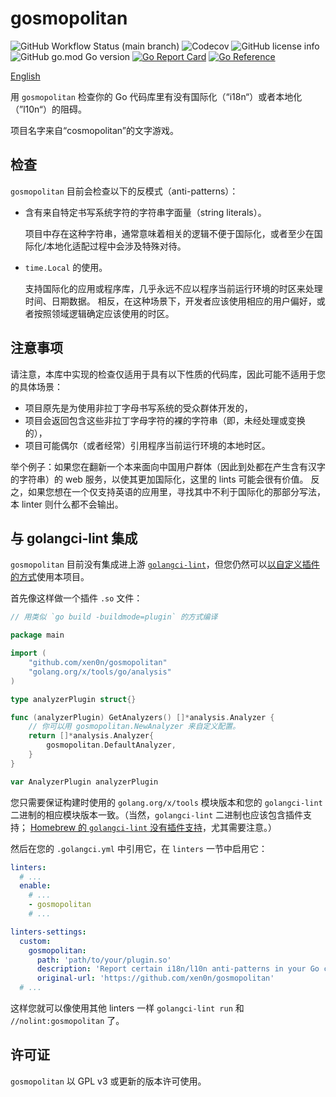 # gosmopolitan

![GitHub Workflow Status (main branch)](https://img.shields.io/github/actions/workflow/status/xen0n/gosmopolitan/go.yml?branch=main)
![Codecov](https://img.shields.io/codecov/c/gh/xen0n/gosmopolitan)
![GitHub license info](https://img.shields.io/github/license/xen0n/gosmopolitan)
![GitHub go.mod Go version](https://img.shields.io/github/go-mod/go-version/xen0n/gosmopolitan)
[![Go Report Card](https://goreportcard.com/badge/github.com/xen0n/gosmopolitan)](https://goreportcard.com/report/github.com/xen0n/gosmopolitan)
[![Go Reference](https://pkg.go.dev/badge/github.com/xen0n/gosmopolitan.svg)](https://pkg.go.dev/github.com/xen0n/gosmopolitan)

[English](./README.md)

用 `gosmopolitan` 检查你的 Go 代码库里有没有国际化（“i18n“）或者本地化（”l10n“）的阻碍。

项目名字来自“cosmopolitan”的文字游戏。

## 检查

`gosmopolitan` 目前会检查以下的反模式（anti-patterns）：

*   含有来自特定书写系统字符的字符串字面量（string literals）。

    项目中存在这种字符串，通常意味着相关的逻辑不便于国际化，或者至少在国际化/本地化适配过程中会涉及特殊对待。

*   `time.Local` 的使用。

    支持国际化的应用或程序库，几乎永远不应以程序当前运行环境的时区来处理时间、日期数据。
    相反，在这种场景下，开发者应该使用相应的用户偏好，或者按照领域逻辑确定应该使用的时区。

## 注意事项

请注意，本库中实现的检查仅适用于具有以下性质的代码库，因此可能不适用于您的具体场景：

* 项目原先是为使用非拉丁字母书写系统的受众群体开发的，
* 项目会返回包含这些非拉丁字母字符的裸的字符串（即，未经处理或变换的），
* 项目可能偶尔（或者经常）引用程序当前运行环境的本地时区。

举个例子：如果您在翻新一个本来面向中国用户群体（因此到处都在产生含有汉字的字符串）的
web 服务，以使其更加国际化，这里的 lints 可能会很有价值。
反之，如果您想在一个仅支持英语的应用里，寻找其中不利于国际化的那部分写法，本
linter 则什么都不会输出。

## 与 golangci-lint 集成

`gosmopolitan` 目前没有集成进上游 [`golangci-lint`][gcl-home]，但您仍然可以[以自定义插件的方式][gcl-plugin]使用本项目。

[gcl-home]: https://golangci-lint.run
[gcl-plugin]: https://golangci-lint.run/contributing/new-linters/#how-to-add-a-private-linter-to-golangci-lint

首先像这样做一个插件 `.so` 文件：

```go
// 用类似 `go build -buildmode=plugin` 的方式编译

package main

import (
	"github.com/xen0n/gosmopolitan"
	"golang.org/x/tools/go/analysis"
)

type analyzerPlugin struct{}

func (analyzerPlugin) GetAnalyzers() []*analysis.Analyzer {
	// 你可以用 gosmopolitan.NewAnalyzer 来自定义配置。
	return []*analysis.Analyzer{
		gosmopolitan.DefaultAnalyzer,
	}
}

var AnalyzerPlugin analyzerPlugin
```

您只需要保证构建时使用的 `golang.org/x/tools` 模块版本和您的 `golangci-lint`
二进制的相应模块版本一致。（当然，`golangci-lint` 二进制也应该包含插件支持；
[Homebrew 的 `golangci-lint` 没有插件支持][hb-issue]，尤其需要注意。）

[hb-issue]: https://github.com/golangci/golangci-lint/issues/1182

然后在您的 `.golangci.yml` 中引用它，在 `linters` 一节中启用它：

```yaml
linters:
  # ...
  enable:
    # ...
    - gosmopolitan
    # ...

linters-settings:
  custom:
    gosmopolitan:
      path: 'path/to/your/plugin.so'
      description: 'Report certain i18n/l10n anti-patterns in your Go codebase'
      original-url: 'https://github.com/xen0n/gosmopolitan'
  # ...
```

这样您就可以像使用其他 linters 一样 `golangci-lint run` 和
`//nolint:gosmopolitan` 了。

## 许可证

`gosmopolitan` 以 GPL v3 或更新的版本许可使用。
